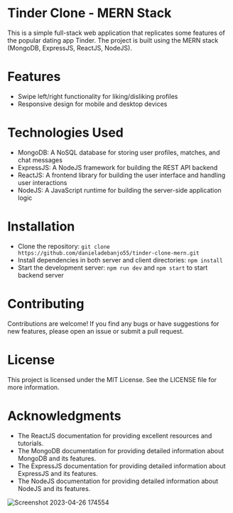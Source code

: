 # Tinder Clone - MERN Stack
This is a simple full-stack web application that replicates some features of the popular dating app Tinder. The project is built using the MERN stack (MongoDB, ExpressJS, ReactJS, NodeJS).

# Features
 - Swipe left/right functionality for liking/disliking profiles
 - Responsive design for mobile and desktop devices

# Technologies Used
 - MongoDB: A NoSQL database for storing user profiles, matches, and chat messages
 - ExpressJS: A NodeJS framework for building the REST API backend
 - ReactJS: A frontend library for building the user interface and handling user interactions
 - NodeJS: A JavaScript runtime for building the server-side application logic

# Installation
 - Clone the repository: `git clone https://github.com/danieladebanjo55/tinder-clone-mern.git`
 - Install dependencies in both server and client directories: `npm install`
 - Start the development server: `npm run dev` and `npm start` to start backend server



# Contributing
Contributions are welcome! If you find any bugs or have suggestions for new features, please open an issue or submit a pull request.

# License
This project is licensed under the MIT License. See the LICENSE file for more information.

# Acknowledgments
 - The ReactJS documentation for providing excellent resources and tutorials.
 - The MongoDB documentation for providing detailed information about MongoDB and its features.
 - The ExpressJS documentation for providing detailed information about ExpressJS and its features.
 - The NodeJS documentation for providing detailed information about NodeJS and its features.

![Screenshot 2023-04-26 174554](https://user-images.githubusercontent.com/113938239/234650923-d61db075-7d1f-4dfc-ac6e-402bfb269350.png)

